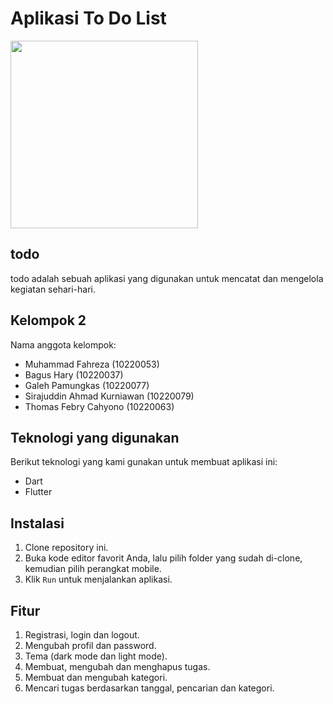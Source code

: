 # Aplikasi To Do List

<img src="https://github.com/harybagus/todo/assets/126042692/abf8ae83-ddd0-4e34-86e6-70e60d6f77c1" width="300">

## todo

todo adalah sebuah aplikasi yang digunakan untuk mencatat dan mengelola kegiatan sehari-hari.

## Kelompok 2

Nama anggota kelompok:

- Muhammad Fahreza (10220053)
- Bagus Hary (10220037)
- Galeh Pamungkas (10220077)
- Sirajuddin Ahmad Kurniawan (10220079)
- Thomas Febry Cahyono (10220063)

## Teknologi yang digunakan

Berikut teknologi yang kami gunakan untuk membuat aplikasi ini:

- Dart
- Flutter

## Instalasi

1. Clone repository ini.
2. Buka kode editor favorit Anda, lalu pilih folder yang sudah di-clone, kemudian pilih perangkat mobile.
3. Klik `Run` untuk menjalankan aplikasi.

## Fitur

1. Registrasi, login dan logout.
2. Mengubah profil dan password.
3. Tema (dark mode dan light mode).
4. Membuat, mengubah dan menghapus tugas.
5. Membuat dan mengubah kategori.
6. Mencari tugas berdasarkan tanggal, pencarian dan kategori.
